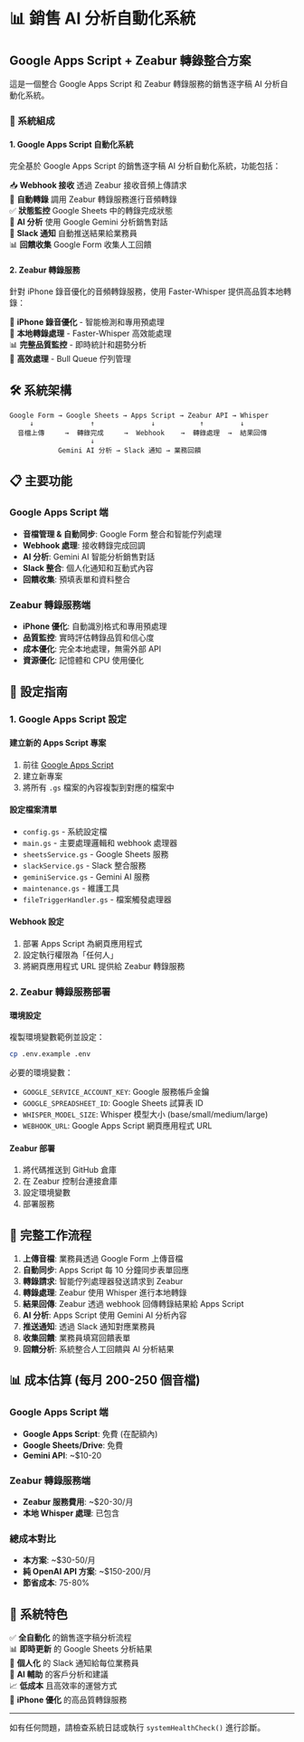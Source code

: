 # 📊 銷售 AI 分析自動化系統

## Google Apps Script + Zeabur 轉錄整合方案

這是一個整合 Google Apps Script 和 Zeabur 轉錄服務的銷售逐字稿 AI 分析自動化系統。

### 🎯 系統組成

#### 1. Google Apps Script 自動化系統
完全基於 Google Apps Script 的銷售逐字稿 AI 分析自動化系統，功能包括：

📥 **Webhook 接收** 透過 Zeabur 接收音頻上傳請求  
🎤 **自動轉錄** 調用 Zeabur 轉錄服務進行音頻轉錄  
✅ **狀態監控** Google Sheets 中的轉錄完成狀態  
🤖 **AI 分析** 使用 Google Gemini 分析銷售對話  
💬 **Slack 通知** 自動推送結果給業務員  
📊 **回饋收集** Google Form 收集人工回饋

#### 2. Zeabur 轉錄服務
針對 iPhone 錄音優化的音頻轉錄服務，使用 Faster-Whisper 提供高品質本地轉錄：

🎯 **iPhone 錄音優化** - 智能檢測和專用預處理  
🔄 **本地轉錄處理** - Faster-Whisper 高效能處理  
📊 **完整品質監控** - 即時統計和趨勢分析  
🚀 **高效處理** - Bull Queue 佇列管理

## 🛠️ 系統架構

```
Google Form → Google Sheets → Apps Script → Zeabur API → Whisper
     ↓              ↑              ↓           ↑         ↓
  音檔上傳     →  轉錄完成     →  Webhook    →  轉錄處理  →  結果回傳
                    ↓
            Gemini AI 分析 → Slack 通知 → 業務回饋
```

## 📋 主要功能

### Google Apps Script 端
- **音檔管理 & 自動同步**: Google Form 整合和智能佇列處理
- **Webhook 處理**: 接收轉錄完成回調
- **AI 分析**: Gemini AI 智能分析銷售對話
- **Slack 整合**: 個人化通知和互動式內容
- **回饋收集**: 預填表單和資料整合

### Zeabur 轉錄服務端  
- **iPhone 優化**: 自動識別格式和專用預處理
- **品質監控**: 實時評估轉錄品質和信心度
- **成本優化**: 完全本地處理，無需外部 API
- **資源優化**: 記憶體和 CPU 使用優化

## 🔧 設定指南

### 1. Google Apps Script 設定

#### 建立新的 Apps Script 專案
1. 前往 [Google Apps Script](https://script.google.com)
2. 建立新專案
3. 將所有 `.gs` 檔案的內容複製到對應的檔案中

#### 設定檔案清單
- `config.gs` - 系統設定檔
- `main.gs` - 主要處理邏輯和 webhook 處理器
- `sheetsService.gs` - Google Sheets 服務
- `slackService.gs` - Slack 整合服務  
- `geminiService.gs` - Gemini AI 服務
- `maintenance.gs` - 維護工具
- `fileTriggerHandler.gs` - 檔案觸發處理器

#### Webhook 設定
1. 部署 Apps Script 為網頁應用程式
2. 設定執行權限為「任何人」
3. 將網頁應用程式 URL 提供給 Zeabur 轉錄服務

### 2. Zeabur 轉錄服務部署

#### 環境設定
複製環境變數範例並設定：
```bash
cp .env.example .env
```

必要的環境變數：
- `GOOGLE_SERVICE_ACCOUNT_KEY`: Google 服務帳戶金鑰
- `GOOGLE_SPREADSHEET_ID`: Google Sheets 試算表 ID
- `WHISPER_MODEL_SIZE`: Whisper 模型大小 (base/small/medium/large)
- `WEBHOOK_URL`: Google Apps Script 網頁應用程式 URL

#### Zeabur 部署
1. 將代碼推送到 GitHub 倉庫
2. 在 Zeabur 控制台連接倉庫
3. 設定環境變數
4. 部署服務

## 🚀 完整工作流程

1. **上傳音檔**: 業務員透過 Google Form 上傳音檔
2. **自動同步**: Apps Script 每 10 分鐘同步表單回應
3. **轉錄請求**: 智能佇列處理器發送請求到 Zeabur
4. **轉錄處理**: Zeabur 使用 Whisper 進行本地轉錄
5. **結果回傳**: Zeabur 透過 webhook 回傳轉錄結果給 Apps Script
6. **AI 分析**: Apps Script 使用 Gemini AI 分析內容
7. **推送通知**: 透過 Slack 通知對應業務員
8. **收集回饋**: 業務員填寫回饋表單
9. **回饋分析**: 系統整合人工回饋與 AI 分析結果

## 📊 成本估算 (每月 200-250 個音檔)

### Google Apps Script 端
- **Google Apps Script**: 免費 (在配額內)
- **Google Sheets/Drive**: 免費
- **Gemini API**: ~$10-20

### Zeabur 轉錄服務端  
- **Zeabur 服務費用**: ~$20-30/月
- **本地 Whisper 處理**: 已包含

### 總成本對比
- **本方案**: ~$30-50/月
- **純 OpenAI API 方案**: ~$150-200/月
- **節省成本**: 75-80%

## 🎯 系統特色

✅ **全自動化** 的銷售逐字稿分析流程  
📊 **即時更新** 的 Google Sheets 分析結果  
💬 **個人化** 的 Slack 通知給每位業務員  
🤖 **AI 輔助** 的客戶分析和建議  
📈 **低成本** 且高效率的運營方式  
🎯 **iPhone 優化** 的高品質轉錄服務

---

如有任何問題，請檢查系統日誌或執行 `systemHealthCheck()` 進行診斷。
